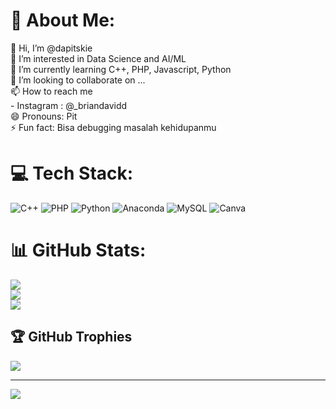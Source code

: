 # 💫 About Me:
👋 Hi, I’m @dapitskie<br>👀 I’m interested in Data Science and AI/ML<br>🌱 I’m currently learning C++, PHP, Javascript, Python<br>💞️ I’m looking to collaborate on ...<br>📫 How to reach me<br>   - Instagram : @_briandavidd<br>😄 Pronouns: Pit<br>⚡ Fun fact: Bisa debugging masalah kehidupanmu


# 💻 Tech Stack:
![C++](https://img.shields.io/badge/c++-%2300599C.svg?style=flat&logo=c%2B%2B&logoColor=white) ![PHP](https://img.shields.io/badge/php-%23777BB4.svg?style=flat&logo=php&logoColor=white) ![Python](https://img.shields.io/badge/python-3670A0?style=flat&logo=python&logoColor=ffdd54) ![Anaconda](https://img.shields.io/badge/Anaconda-%2344A833.svg?style=flat&logo=anaconda&logoColor=white) ![MySQL](https://img.shields.io/badge/mysql-4479A1.svg?style=flat&logo=mysql&logoColor=white) ![Canva](https://img.shields.io/badge/Canva-%2300C4CC.svg?style=flat&logo=Canva&logoColor=white)
# 📊 GitHub Stats:
![](https://github-readme-stats.vercel.app/api?username=dapitskie&theme=dark&hide_border=false&include_all_commits=false&count_private=false)<br/>
![](https://nirzak-streak-stats.vercel.app/?user=dapitskie&theme=dark&hide_border=false)<br/>
![](https://github-readme-stats.vercel.app/api/top-langs/?username=dapitskie&theme=dark&hide_border=false&include_all_commits=false&count_private=false&layout=compact)

## 🏆 GitHub Trophies
![](https://github-profile-trophy.vercel.app/?username=dapitskie&theme=radical&no-frame=false&no-bg=true&margin-w=4)

---
[![](https://visitcount.itsvg.in/api?id=dapitskie&icon=0&color=0)](https://visitcount.itsvg.in)

<!-- Proudly created with GPRM ( https://gprm.itsvg.in ) -->
